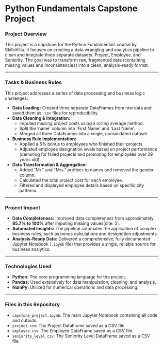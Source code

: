 # Python Fundamentals Capstone Project

### Project Overview
This project is a capstone for the Python Fundamentals course by SkilloVilla. It focuses on creating a data wrangling and analytics pipeline to clean and integrate three separate datasets: Project, Employee, and Seniority. The goal was to transform raw, fragmented data (containing missing values and inconsistencies) into a clean, analysis-ready format.

---

### Tasks & Business Rules
This project addresses a series of data processing and business logic challenges:
- **Data Loading:** Created three separate DataFrames from raw data and saved them as `.csv` files for reproducibility.
- **Data Cleaning & Integration:**
    - Imputed missing project costs using a rolling average method.
    - Split the 'name' column into 'First Name' and 'Last Name'.
    - Merged all three DataFrames into a single, consolidated dataset.
- **Business Rule Implementation:**
    - Applied a 5% bonus to employees who finished their projects.
    - Adjusted employee designation levels based on project performance (demoting for failed projects and promoting for employees over 29 years old).
- **Data Transformation & Aggregation:**
    - Added "Mr." and "Mrs." prefixes to names and removed the gender column.
    - Calculated the total project cost for each employee.
    - Filtered and displayed employee details based on specific city patterns.

---

### Project Impact
* **Data Completeness:** Improved data completeness from approximately **85.7% to 100%** after imputing missing values[cite: 5].
* **Automated Insights:** The pipeline automates the application of complex business rules, such as bonus calculations and designation adjustments.
* **Analysis-Ready Data:** Delivered a comprehensive, fully documented Jupyter Notebook (`.ipynb` file) that provides a single, reliable source for business analytics.

---

### Technologies Used
* **Python:** The core programming language for the project.
* **Pandas:** Used extensively for data manipulation, cleaning, and analysis.
* **NumPy:** Utilized for numerical operations and data processing.

---

### Files in this Repository
- `capstone_project.ipynb`: The main Jupyter Notebook containing all code and outputs.
- `project.csv`: The Project DataFrame saved as a CSV file.
- `employee.csv`: The Employee DataFrame saved as a CSV file.
- `seniority_level.csv`: The Seniority Level DataFrame saved as a CSV file.
